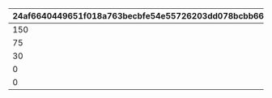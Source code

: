 |24af6640449651f018a763becbfe54e55726203dd078bcbb66f34ed9ec78b127|d1e249cd02cab385d3d07f777aaef3e174c62e9fb8e49b2cf3db51e032281985|478648fcf307df51c8ed2945d1c76e382c4d6d628c4650ec9dcdcab7266be059|609faedfffe6963485a43410a9d4d1677369aaa8afdd75bfa651c69c46a90c5a|
| --- | --- | --- | --- |
|150|4|1|50|
|75|2|2|100|
|30|1|3|150|
|0|0|4|700|
|0|0|5|200|